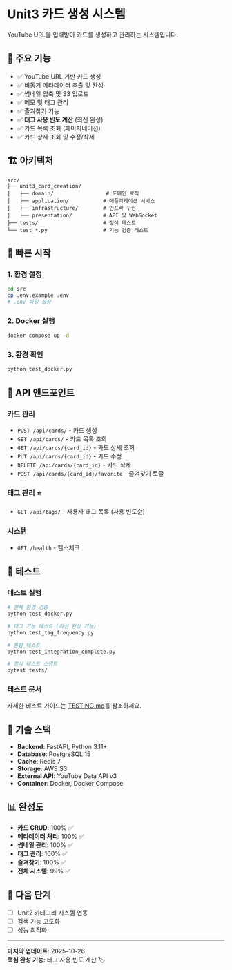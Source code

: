 # Unit3 카드 생성 시스템

YouTube URL을 입력받아 카드를 생성하고 관리하는 시스템입니다.

## 🎯 주요 기능

- ✅ YouTube URL 기반 카드 생성
- ✅ 비동기 메타데이터 추출 및 완성
- ✅ 썸네일 압축 및 S3 업로드
- ✅ 메모 및 태그 관리
- ✅ 즐겨찾기 기능
- ✅ **태그 사용 빈도 계산** (최신 완성)
- ✅ 카드 목록 조회 (페이지네이션)
- ✅ 카드 상세 조회 및 수정/삭제

## 🏗️ 아키텍처

```
src/
├── unit3_card_creation/
│   ├── domain/                 # 도메인 로직
│   ├── application/           # 애플리케이션 서비스
│   ├── infrastructure/        # 인프라 구현
│   └── presentation/          # API 및 WebSocket
├── tests/                     # 정식 테스트
└── test_*.py                  # 기능 검증 테스트
```

## 🚀 빠른 시작

### 1. 환경 설정
```bash
cd src
cp .env.example .env
# .env 파일 설정
```

### 2. Docker 실행
```bash
docker compose up -d
```

### 3. 환경 확인
```bash
python test_docker.py
```

## 📡 API 엔드포인트

### 카드 관리
- `POST /api/cards/` - 카드 생성
- `GET /api/cards/` - 카드 목록 조회
- `GET /api/cards/{card_id}` - 카드 상세 조회
- `PUT /api/cards/{card_id}` - 카드 수정
- `DELETE /api/cards/{card_id}` - 카드 삭제
- `POST /api/cards/{card_id}/favorite` - 즐겨찾기 토글

### 태그 관리 ⭐
- `GET /api/tags/` - 사용자 태그 목록 (사용 빈도순)

### 시스템
- `GET /health` - 헬스체크

## 🧪 테스트

### 테스트 실행
```bash
# 전체 환경 검증
python test_docker.py

# 태그 기능 테스트 (최신 완성 기능)
python test_tag_frequency.py

# 통합 테스트
python test_integration_complete.py

# 정식 테스트 스위트
pytest tests/
```

### 테스트 문서
자세한 테스트 가이드는 [TESTING.md](./TESTING.md)를 참조하세요.

## 🔧 기술 스택

- **Backend**: FastAPI, Python 3.11+
- **Database**: PostgreSQL 15
- **Cache**: Redis 7
- **Storage**: AWS S3
- **External API**: YouTube Data API v3
- **Container**: Docker, Docker Compose

## 📊 완성도

- **카드 CRUD**: 100% ✅
- **메타데이터 처리**: 100% ✅
- **썸네일 관리**: 100% ✅
- **태그 관리**: 100% ✅
- **즐겨찾기**: 100% ✅
- **전체 시스템**: 99% ✅

## 🎯 다음 단계

- [ ] Unit2 카테고리 시스템 연동
- [ ] 검색 기능 고도화
- [ ] 성능 최적화

---

**마지막 업데이트**: 2025-10-26  
**핵심 완성 기능**: 태그 사용 빈도 계산 🏷️
